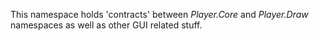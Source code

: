 ﻿This namespace holds 'contracts' between *Player.Core* and *Player.Draw* namespaces as well as 
other GUI related stuff.
